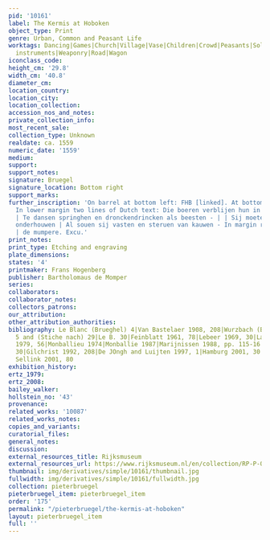 ```yaml
---
pid: '10161'
label: The Kermis at Hoboken
object_type: Print
genre: Urban, Common and Peasant Life
worktags: Dancing|Games|Church|Village|Vase|Children|Crowd|Peasants|Soldiers|Flag/Banner|Musical
  instruments|Weaponry|Road|Wagon
iconclass_code:
height_cm: '29.8'
width_cm: '40.8'
diameter_cm:
location_country:
location_city:
location_collection:
accession_nos_and_notes:
private_collection_info:
most_recent_sale:
collection_type: Unknown
realdate: ca. 1559
numeric_date: '1559'
medium:
support:
support_notes:
signature: Bruegel
signature_location: Bottom right
support_marks:
further_inscription: 'On barrel at bottom left: FHB [linked]. At bottom right: Bruegel.
  In lower margin two lines of Dutch text: Die boeren verblijen hun in sulken feesten
  | Te dansen springhen en dronckendrincken als beesten - | | Sij moeten die kermissen
  onderhouwen | Al souen sij vasten en steruen van kauwen - In margin right: Bartolomeus
  | de mumpere. Excu.'
print_notes:
print_type: Etching and engraving
plate_dimensions:
states: '4'
printmaker: Frans Hogenberg
publisher: Bartholomaus de Momper
series:
collaborators:
collaborator_notes:
collectors_patrons:
our_attribution:
other_attribution_authorities:
bibliography: Le Blanc (Brueghel) 4|Van Bastelaer 1908, 208|Wurzbach (Brueghel, Radierungen),
  5 and (Stiche nach) 29|Le B. 30|Feinblatt 1961, 78|Lebeer 1969, 30|Lari 1973, 165|Vallese
  1979, 56|Monballieu 1974|Monballie 1987|Marijnissen 1988, pp. 115-16|Tokyo 1989,
  30|Gilchrist 1992, 208|De JOngh and Luijten 1997, 1|Hamburg 2001, 30|Orenstein and
  Sellink 2001, 80
exhibition_history:
ertz_1979:
ertz_2008:
bailey_walker:
hollstein_no: '43'
provenance:
related_works: '10087'
related_works_notes:
copies_and_variants:
curatorial_files:
general_notes:
discussion:
external_resources_title: Rijksmuseum
external_resources_url: https://www.rijksmuseum.nl/en/collection/RP-P-OB-7369
thumbnail: img/derivatives/simple/10161/thumbnail.jpg
fullwidth: img/derivatives/simple/10161/fullwidth.jpg
collection: pieterbruegel
pieterbruegel_item: pieterbruegel_item
order: '175'
permalink: "/pieterbruegel/the-kermis-at-hoboken"
layout: pieterbruegel_item
full: ''
---
```

